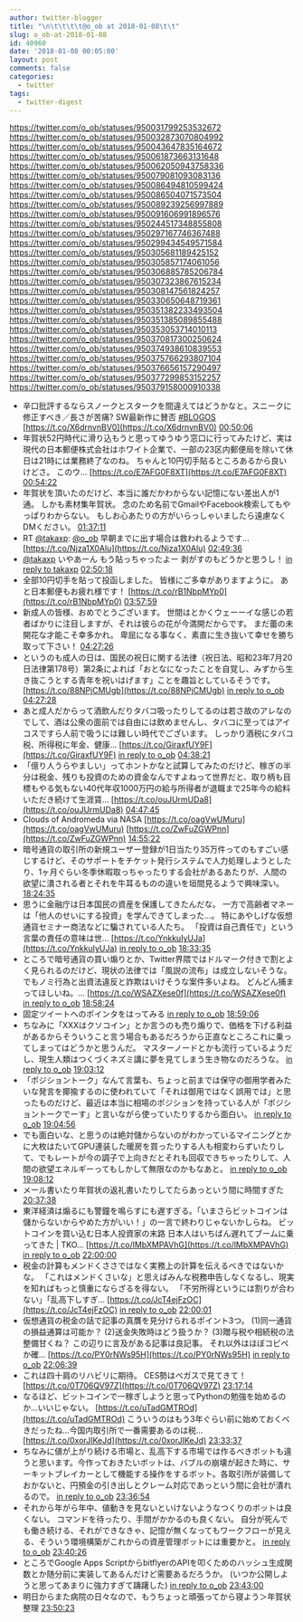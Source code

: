 ```yaml
---
author: twitter-blogger
title: "\n\t\t\t\t@o_ob at 2018-01-08\t\t"
slug: o_ob-at-2018-01-08
id: 40960
date: '2018-01-08 00:05:00'
layout: post
comments: false
categories:
  - twitter
tags:
  - twitter-digest
---
```


https://twitter.com/o_ob/statuses/950031799253532672 https://twitter.com/o_ob/statuses/950032873070804992 https://twitter.com/o_ob/statuses/950043647835164672 https://twitter.com/o_ob/statuses/950061873663131648 https://twitter.com/o_ob/statuses/950062050943758336 https://twitter.com/o_ob/statuses/950079081093083136 https://twitter.com/o_ob/statuses/950086494810599424 https://twitter.com/o_ob/statuses/950086504071573504 https://twitter.com/o_ob/statuses/950089239256997889 https://twitter.com/o_ob/statuses/950091606991896576 https://twitter.com/o_ob/statuses/950244517348855808 https://twitter.com/o_ob/statuses/950297167746367488 https://twitter.com/o_ob/statuses/950299434549571584 https://twitter.com/o_ob/statuses/950305681189425152 https://twitter.com/o_ob/statuses/950305857174061056 https://twitter.com/o_ob/statuses/950306885785206784 https://twitter.com/o_ob/statuses/950307323867615234 https://twitter.com/o_ob/statuses/950308147561824257 https://twitter.com/o_ob/statuses/950330650648719361 https://twitter.com/o_ob/statuses/950351382233493504 https://twitter.com/o_ob/statuses/950351385089855488 https://twitter.com/o_ob/statuses/950353053714010113 https://twitter.com/o_ob/statuses/950370817300250624 https://twitter.com/o_ob/statuses/950374938610839553 https://twitter.com/o_ob/statuses/950375766293807104 https://twitter.com/o_ob/statuses/950376656157290497 https://twitter.com/o_ob/statuses/950377299853152257 https://twitter.com/o_ob/statuses/950379158000910338  

*   辛口批評するならスノークとスタークを間違えてはどうかなと。スニークに修正すべき／長さが苦痛? SW最新作に賛否 [#BLOGOS](https://twitter.com/search?q=%23BLOGOS&src=hash) [https://t.co/X6drnvnBV0](https://t.co/X6drnvnBV0) [00:50:06](https://twitter.com/o_ob/statuses/950031799253532672)
*   年賀状52円時代に滑り込もうと思ってゆうゆう窓口に行ってみたけど、実は現代の日本郵便株式会社はホワイト企業で、一部の23区内郵便局を除いて休日は21時には業務終了なのね。 ちゃんと10円切手貼るところあるから良いけどさ。 このウ… [https://t.co/E7AFG0F8XT](https://t.co/E7AFG0F8XT) [00:54:22](https://twitter.com/o_ob/statuses/950032873070804992)
*   年賀状を頂いたのだけど、本当に誰だかわからない記憶にない差出人が1通。 しかも素材集年賀状。 念のため名前でGmailやFacebook検索してもやっぱりわからない。 もしお心あたりの方がいらっしゃいましたら遠慮なくDMください。 [01:37:11](https://twitter.com/o_ob/statuses/950043647835164672)
*   RT [@takaxp](https://twitter.com/takaxp): [@o_ob](https://twitter.com/o_ob) 早朝までに出す場合は救われるようです... [https://t.co/Njza1X0Alu](https://t.co/Njza1X0Alu) [02:49:36](https://twitter.com/o_ob/statuses/950061873663131648)
*   [@takaxp](https://twitter.com/takaxp) いやあーん もう貼っちゃったよー 剥がすのもどうかと思うし！ [in reply to takaxp](https://twitter.com/takaxp/statuses/950061673993289728) [02:50:18](https://twitter.com/o_ob/statuses/950062050943758336)
*   全部10円切手を貼って投函しました。 皆様にご多幸がありますように。 あと日本郵便もお疲れ様です！ [https://t.co/rB1NbpMYp0](https://t.co/rB1NbpMYp0) [03:57:59](https://twitter.com/o_ob/statuses/950079081093083136)
*   新成人の皆様、おめでとうございます。 世間はとかくウェーーイな感じの若者ばかりに注目しますが、それは彼らの花が今満開だからです。 まだ蕾の未開花な才能こそ幸多かれ。 卑屈になる事なく、素直に生き抜いて幸せを勝ち取って下さい！ [04:27:26](https://twitter.com/o_ob/statuses/950086494810599424)
*   というのも成人の日は、国民の祝日に関する法律（祝日法、昭和23年7月20日法律第178号）第2条によれば「おとなになったことを自覚し、みずから生き抜こうとする青年を祝いはげます」ことを趣旨としているそうです。 [https://t.co/88NPjCMUgb](https://t.co/88NPjCMUgb) [in reply to o_ob](https://twitter.com/o_ob/statuses/950086494810599424) [04:27:28](https://twitter.com/o_ob/statuses/950086504071573504)
*   あと成人だからって酒飲んだりタバコ吸ったりしてるのは若さ故のアレなのでして、酒は公衆の面前では自由には飲めませんし、タバコに至ってはアイコスですら人前で吸うには難しい時代でございます。 しっかり酒税にタバコ税、所得税に年金、健康… [https://t.co/GiraxfUY9F](https://t.co/GiraxfUY9F) [in reply to o_ob](https://twitter.com/o_ob/statuses/950086504071573504) [04:38:21](https://twitter.com/o_ob/statuses/950089239256997889)
*   「億り人うらやましい」ってホントかなと試算してみたのだけど、稼ぎの半分は税金、残りも投資のための資金なんですよねって世界だと、取り柄も目標もやる気もない40代年収1000万円の給与所得者が退職まで25年今の給料いただき続けて生涯賃… [https://t.co/ouJUrmUDa8](https://t.co/ouJUrmUDa8) [04:47:45](https://twitter.com/o_ob/statuses/950091606991896576)
*   Clouds of Andromeda via NASA [https://t.co/oagVwUMuru](https://t.co/oagVwUMuru) [https://t.co/ZwFuZGWPnn](https://t.co/ZwFuZGWPnn) [14:55:22](https://twitter.com/o_ob/statuses/950244517348855808)
*   暗号通貨の取引所の新規ユーザー登録が1日当たり35万件ってのもすごい感じするけど、そのサポートをチケット発行システムで人力処理しようとしたり、1ヶ月ぐらい冬季休暇取っちゃったりする会社があるあたりが、人間の欲望に潰される者とそれを牛耳るものの違いを垣間見るようで興味深い。 [18:24:35](https://twitter.com/o_ob/statuses/950297167746367488)
*   思うに金融庁は日本国民の資産を保護してきたんだな。 一方で高齢者マネーは「他人のせいにする投資」を学んできてしまった…。 特にあやしげな仮想通貨セミナー商法などに騙されている人たち。 「投資は自己責任で」という言葉の責任の意味は世… [https://t.co/YnkkuIyUJa](https://t.co/YnkkuIyUJa) [in reply to o_ob](https://twitter.com/o_ob/statuses/950297167746367488) [18:33:35](https://twitter.com/o_ob/statuses/950299434549571584)
*   ところで暗号通貨の買い煽りとか、Twitter界隈ではドルマーク付きで割とよく見られるのだけど、現状の法律では「風説の流布」は成立しないそうな。 でもノミ行為と出資法違反と詐欺はいけそうな案件多いよね。 どんどん捕まってほしいね。… [https://t.co/WSAZXese0f](https://t.co/WSAZXese0f) [in reply to o_ob](https://twitter.com/o_ob/statuses/950299434549571584) [18:58:24](https://twitter.com/o_ob/statuses/950305681189425152)
*   固定ツイートへのポインタをはってみる [in reply to o_ob](https://twitter.com/o_ob/statuses/947626456263380993) [18:59:06](https://twitter.com/o_ob/statuses/950305857174061056)
*   ちなみに「XXXはクソコイン」とか言うのも売り煽りで、価格を下げる利益があるからそういうこと言う場合もあるだろうから正直なところこれに乗ってしまってはどうかと思うんだ。 マスターノードとかも流行っているようだし、現生人類はつくづくネズミ講に夢を見てしまう生き物なのだろうな。 [in reply to o_ob](https://twitter.com/o_ob/statuses/950305681189425152) [19:03:12](https://twitter.com/o_ob/statuses/950306885785206784)
*   「ポジショントーク」なんて言葉も、ちょっと前までは保守の御用学者みたいな発言を揶揄するのに使われていて「それは御用ではなく誤用では」と思ったものだけど、最近は本当に相場のポジションを持っている人が「ポジショントークでーす」と言いながら使っていたりするから面白い。 [in reply to o_ob](https://twitter.com/o_ob/statuses/950306885785206784) [19:04:56](https://twitter.com/o_ob/statuses/950307323867615234)
*   でも面白いな、と思うのは絶対儲からないのがわかっているマイニングとかに大枚はたいてGPU連装した暖房を買ったりする人も相変わらずいたりして、でもレートが今の調子で上向きだとそれも回収できちゃったりして、人間の欲望エネルギーってもしかして無限なのかもなあと。 [in reply to o_ob](https://twitter.com/o_ob/statuses/950307323867615234) [19:08:12](https://twitter.com/o_ob/statuses/950308147561824257)
*   メール書いたり年賀状の返礼書いたりしてたらあっという間に時間すぎた [20:37:38](https://twitter.com/o_ob/statuses/950330650648719361)
*   東洋経済は煽るにも警鐘を鳴らすにも遅すぎる。「いまさらビットコインは儲からないからやめた方がいい！」の一言で終わりじゃないかしらね。 ビットコインを買い込む日本人投資家の末路 日本人はいちばん遅れてブームに乗ってきた | TKO… [https://t.co/lMbXMPAVhG](https://t.co/lMbXMPAVhG) [in reply to o_ob](https://twitter.com/o_ob/statuses/950308147561824257) [22:00:00](https://twitter.com/o_ob/statuses/950351382233493504)
*   税金の計算もメンドくささではなく実務上の計算を伝えるべきではないかな。 「これはメンドくさいな」と思えばみんな税務申告しなくなるし、現実を知ればもっと慎重にならざるを得ない。 「不労所得というには割りが合わない」「乱高下しすぎ… [https://t.co/JcT4ejFzOC](https://t.co/JcT4ejFzOC) [in reply to o_ob](https://twitter.com/o_ob/statuses/950351382233493504) [22:00:01](https://twitter.com/o_ob/statuses/950351385089855488)
*   仮想通貨の税金の話で記事の真贋を見分けられるポイント3つ。 (1)同一通貨の損益通算は可能か？ (2)送金失敗時はどう扱うか？ (3)贈与税や相続税の法整備甘くね？ この辺りに言及がある記事は良記事。 それ以外はほぼコピペか確… [https://t.co/PY0rNWs95H](https://t.co/PY0rNWs95H) [in reply to o_ob](https://twitter.com/o_ob/statuses/950351385089855488) [22:06:39](https://twitter.com/o_ob/statuses/950353053714010113)
*   これは四十肩のリハビリに期待。 CES勢はベガスで見てきて！ [https://t.co/0T706QV97Z](https://t.co/0T706QV97Z) [23:17:14](https://twitter.com/o_ob/statuses/950370817300250624)
*   なるほど、ビットコインで一稼ぎしようと思ってPythonの勉強を始めるのか…いいじゃない。 [https://t.co/uTadGMTROd](https://t.co/uTadGMTROd) こういうのはもう3年ぐらい前に始めておくべきだったね…今国内取引所で一番需要あるのは税… [https://t.co/0xorJIKeJd](https://t.co/0xorJIKeJd) [23:33:37](https://twitter.com/o_ob/statuses/950374938610839553)
*   ちなみに値が上がり続ける市場と、乱高下する市場では作るべきボットも違うと思います。今作っておきたいボットは、バブルの崩壊が起きた時に、サーキットブレイカーとして機能する操作をするボット。各取引所が装備しておかないと、円預金の引き出しとクレーム対応であっという間に会社が潰れるので。 [in reply to o_ob](https://twitter.com/o_ob/statuses/950374938610839553) [23:36:54](https://twitter.com/o_ob/statuses/950375766293807104)
*   それから年がら年中、値動きを見ないといけないようなつくりのボットは良くない。 コマンドを待ったり、手間がかかるのも良くない。 自分が死んでも働き続ける、それができなきゃ、記憶が無くなってもワークフローが見える、そういう環境構築がこれからの資産管理ボットには重要かと。 [in reply to o_ob](https://twitter.com/o_ob/statuses/950375766293807104) [23:40:26](https://twitter.com/o_ob/statuses/950376656157290497)
*   ところでGoogle Apps ScriptからbitflyerのAPIを叩くためのハッシュ生成関数とか随分前に実装してあるんだけど需要あるだろうか。 (いつか公開しようと思ってあまりに強力すぎて躊躇した) [in reply to o_ob](https://twitter.com/o_ob/statuses/950376656157290497) [23:43:00](https://twitter.com/o_ob/statuses/950377299853152257)
*   明日からまた病院の日々なので、もうちょっと頑張ってから寝よう＞年賀状整理 [23:50:23](https://twitter.com/o_ob/statuses/950379158000910338)